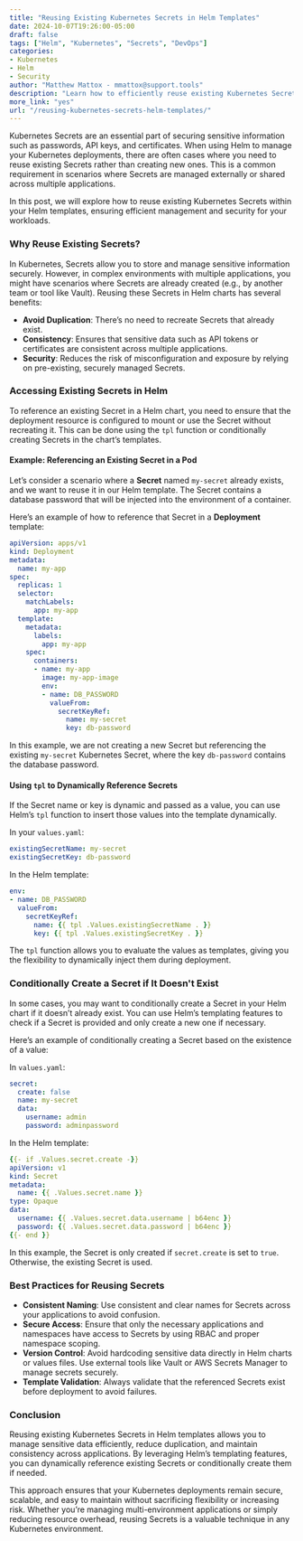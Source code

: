 ```yaml
---
title: "Reusing Existing Kubernetes Secrets in Helm Templates"  
date: 2024-10-07T19:26:00-05:00  
draft: false  
tags: ["Helm", "Kubernetes", "Secrets", "DevOps"]  
categories:  
- Kubernetes  
- Helm  
- Security  
author: "Matthew Mattox - mmattox@support.tools"  
description: "Learn how to efficiently reuse existing Kubernetes Secrets in your Helm templates, saving time and ensuring security across your cluster."  
more_link: "yes"  
url: "/reusing-kubernetes-secrets-helm-templates/"  
---
```


Kubernetes Secrets are an essential part of securing sensitive information such as passwords, API keys, and certificates. When using Helm to manage your Kubernetes deployments, there are often cases where you need to reuse existing Secrets rather than creating new ones. This is a common requirement in scenarios where Secrets are managed externally or shared across multiple applications.

In this post, we will explore how to reuse existing Kubernetes Secrets within your Helm templates, ensuring efficient management and security for your workloads.

<!--more-->

### Why Reuse Existing Secrets?

In Kubernetes, Secrets allow you to store and manage sensitive information securely. However, in complex environments with multiple applications, you might have scenarios where Secrets are already created (e.g., by another team or tool like Vault). Reusing these Secrets in Helm charts has several benefits:

- **Avoid Duplication**: There’s no need to recreate Secrets that already exist.
- **Consistency**: Ensures that sensitive data such as API tokens or certificates are consistent across multiple applications.
- **Security**: Reduces the risk of misconfiguration and exposure by relying on pre-existing, securely managed Secrets.

### Accessing Existing Secrets in Helm

To reference an existing Secret in a Helm chart, you need to ensure that the deployment resource is configured to mount or use the Secret without recreating it. This can be done using the `tpl` function or conditionally creating Secrets in the chart’s templates.

#### Example: Referencing an Existing Secret in a Pod

Let’s consider a scenario where a **Secret** named `my-secret` already exists, and we want to reuse it in our Helm template. The Secret contains a database password that will be injected into the environment of a container.

Here’s an example of how to reference that Secret in a **Deployment** template:

```yaml
apiVersion: apps/v1
kind: Deployment
metadata:
  name: my-app
spec:
  replicas: 1
  selector:
    matchLabels:
      app: my-app
  template:
    metadata:
      labels:
        app: my-app
    spec:
      containers:
      - name: my-app
        image: my-app-image
        env:
        - name: DB_PASSWORD
          valueFrom:
            secretKeyRef:
              name: my-secret
              key: db-password
```

In this example, we are not creating a new Secret but referencing the existing `my-secret` Kubernetes Secret, where the key `db-password` contains the database password.

#### Using `tpl` to Dynamically Reference Secrets

If the Secret name or key is dynamic and passed as a value, you can use Helm’s `tpl` function to insert those values into the template dynamically.

In your `values.yaml`:

```yaml
existingSecretName: my-secret
existingSecretKey: db-password
```

In the Helm template:

```yaml
env:
- name: DB_PASSWORD
  valueFrom:
    secretKeyRef:
      name: {{ tpl .Values.existingSecretName . }}
      key: {{ tpl .Values.existingSecretKey . }}
```

The `tpl` function allows you to evaluate the values as templates, giving you the flexibility to dynamically inject them during deployment.

### Conditionally Create a Secret if It Doesn't Exist

In some cases, you may want to conditionally create a Secret in your Helm chart if it doesn’t already exist. You can use Helm’s templating features to check if a Secret is provided and only create a new one if necessary.

Here’s an example of conditionally creating a Secret based on the existence of a value:

In `values.yaml`:

```yaml
secret:
  create: false
  name: my-secret
  data:
    username: admin
    password: adminpassword
```

In the Helm template:

```yaml
{{- if .Values.secret.create -}}
apiVersion: v1
kind: Secret
metadata:
  name: {{ .Values.secret.name }}
type: Opaque
data:
  username: {{ .Values.secret.data.username | b64enc }}
  password: {{ .Values.secret.data.password | b64enc }}
{{- end }}
```

In this example, the Secret is only created if `secret.create` is set to `true`. Otherwise, the existing Secret is used.

### Best Practices for Reusing Secrets

- **Consistent Naming**: Use consistent and clear names for Secrets across your applications to avoid confusion.
- **Secure Access**: Ensure that only the necessary applications and namespaces have access to Secrets by using RBAC and proper namespace scoping.
- **Version Control**: Avoid hardcoding sensitive data directly in Helm charts or values files. Use external tools like Vault or AWS Secrets Manager to manage secrets securely.
- **Template Validation**: Always validate that the referenced Secrets exist before deployment to avoid failures.

### Conclusion

Reusing existing Kubernetes Secrets in Helm templates allows you to manage sensitive data efficiently, reduce duplication, and maintain consistency across applications. By leveraging Helm’s templating features, you can dynamically reference existing Secrets or conditionally create them if needed.

This approach ensures that your Kubernetes deployments remain secure, scalable, and easy to maintain without sacrificing flexibility or increasing risk. Whether you’re managing multi-environment applications or simply reducing resource overhead, reusing Secrets is a valuable technique in any Kubernetes environment.
